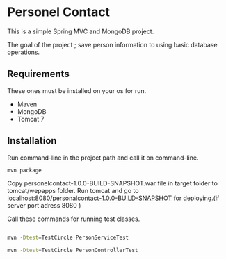 # Personel Contact

 This is a simple Spring MVC and MongoDB project.
 
 The goal of the project ; save person information to using basic database operations.
 
## Requirements

These ones must be installed on your os for run.
 - Maven 
 - MongoDB 
 - Tomcat 7
 
## Installation

Run command-line in the project path and call it on command-line.
```sh
mvn package
```

Copy personelcontact-1.0.0-BUILD-SNAPSHOT.war file in target folder to tomcat/wepapps folder.
Run tomcat and go to [localhost:8080/personalcontact-1.0.0-BUILD-SNAPSHOT](localhost:8080/personalcontact-1.0.0-BUILD-SNAPSHOT) for deploying.(if server port adress 8080 )

Call these commands for running test classes.

```sh

mvn -Dtest=TestCircle PersonServiceTest

mvn -Dtest=TestCircle PersonControllerTest
```

